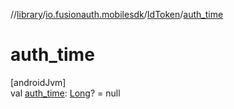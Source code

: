 //[library](../../../index.md)/[io.fusionauth.mobilesdk](../index.md)/[IdToken](index.md)/[auth_time](auth_time.md)

# auth_time

[androidJvm]\
val [auth_time](auth_time.md): [Long](https://kotlinlang.org/api/latest/jvm/stdlib/kotlin/-long/index.html)? = null
